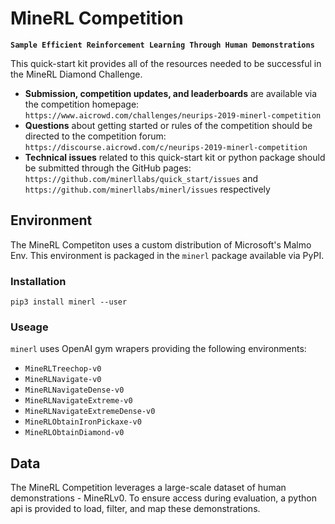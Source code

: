 # MineRL Competition
**`Sample Efficient Reinforcement Learning Through Human Demonstrations`**

This quick-start kit provides all of the resources needed to be successful in the MineRL Diamond Challenge. 


* **Submission, competition updates, and leaderboards** are available via the competition homepage: `https://www.aicrowd.com/challenges/neurips-2019-minerl-competition`
* **Questions** about getting started or rules of the competition should be directed to the competition forum: `https://discourse.aicrowd.com/c/neurips-2019-minerl-competition`  
* **Technical issues** related to this quick-start kit or python package should be submitted through the GitHub pages: `https://github.com/minerllabs/quick_start/issues` and `https://github.com/minerllabs/minerl/issues` respectively


## Environment
The MineRL Competiton uses a custom distribution of Microsoft's Malmo Env. This environment is packaged in the `minerl` package available via PyPI.

### Installation
`pip3 install minerl --user`

### Useage
`minerl` uses OpenAI gym wrapers providing the following environments:
* `MineRLTreechop-v0`
* `MineRLNavigate-v0`
* `MineRLNavigateDense-v0`
* `MineRLNavigateExtreme-v0`
* `MineRLNavigateExtremeDense-v0`
* `MineRLObtainIronPickaxe-v0`
* `MineRLObtainDiamond-v0`


## Data
The MineRL Competition leverages a large-scale dataset of human demonstrations - MineRLv0. To ensure access during evaluation, a python api is provided to load, filter, and map these demonstrations.
